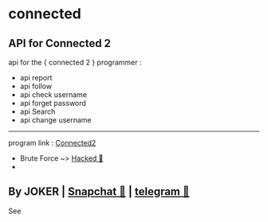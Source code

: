 # connected
API for Connected 2
-
api for the  { connected 2 } programmer :
- api report 
- api follow 
- api check username 
- api forget password 
- api Search 
- api change username
---------------------
program link : <a class="" href="https://connected2.me/"> Connected2 </a>
- Brute Force ~> <a class="" href="https://github.com/vv1ck/Brute-Force-Connected"> Hacked 👑 </a>
-

By JOKER | <a class="" href="https://www.snapchat.com/add/jokermr5oos4800?">Snapchat 👻</a> | <a class="" href="http://t.me/vv1ck">telegram 🔷</a>
-
See
